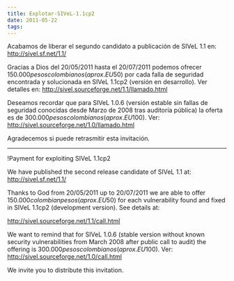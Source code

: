 ```yaml
---
title: Explotar-SIVeL-1.1cp2
date: 2011-05-22
tags:
---
```

Acabamos de liberar el segundo candidato a publicación de SIVeL 1.1 en:
http://sivel.sf.net/1.1/

Gracias a Dios del 20/05/2011 hasta el 20/07/2011 podemos ofrecer $150.000 pesos colombianos (aprox. EU$50) por cada falla de seguridad encontrada y solucionada en SIVeL 1.1cp2 (versión en desarrollo). Ver detalles en:  http://sivel.sourceforge.net/1.1/llamado.html

Deseamos recordar que para SIVeL 1.0.6 (versión estable sin fallas de
seguridad conocidas desde Marzo de 2008 tras auditoría pública) la oferta es de $300.000 pesos colombianos (aprox. EU$100). Ver:
http://sivel.sourceforge.net/1.0/llamado.html

Agradecemos si puede retrasmitir esta invitación.

----

!Payment for exploiting SIVeL 1.1cp2

We have published the second release candidate of SIVeL 1.1 at:
http://sivel.sf.net/1.1/

Thanks to God from 20/05/2011 up to 20/07/2011 we are able to offer $150.000 colombian pesos (aprox. EU$50) for each vulnerability found and fixed in SIVeL 1.1cp2 (development version). See details at:

http://sivel.sourceforge.net/1.1/call.html

We want to remind that for SIVeL 1.0.6 (stable version without known security vulnerabilities from March 2008 after public call to audit) the offering is $300.000 pesos colombianos (aprox. EU$100). Ver:
http://sivel.sourceforge.net/1.0/call.html

We invite you to distribute this invitation.
